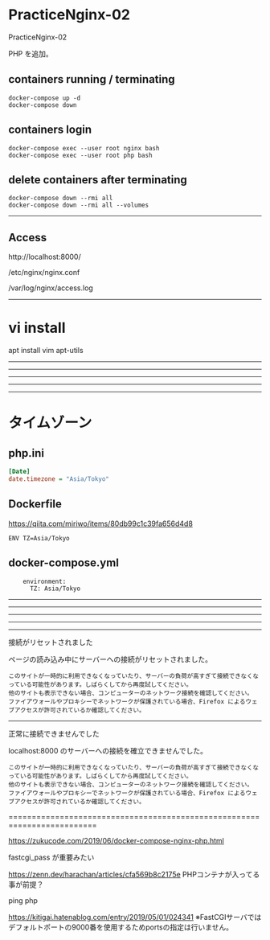 # PracticeNginx-02
PracticeNginx-02  

PHP を追加。


## containers running / terminating
```
docker-compose up -d
docker-compose down
```


## containers login
```
docker-compose exec --user root nginx bash
docker-compose exec --user root php bash
```


## delete containers after terminating
```
docker-compose down --rmi all
docker-compose down --rmi all --volumes
```

____________________________________________________________
## Access
http://localhost:8000/



/etc/nginx/nginx.conf

/var/log/nginx/access.log


________________________________________________________________________________________
# vi install
apt install vim apt-utils


________________________________________________________________________________________
________________________________________________________________________________________
________________________________________________________________________________________
________________________________________________________________________________________
________________________________________________________________________________________
# タイムゾーン

## php.ini
```ini
[Date]
date.timezone = "Asia/Tokyo"
```

## Dockerfile
https://qiita.com/miriwo/items/80db99c1c39fa656d4d8
```
ENV TZ=Asia/Tokyo
```

## docker-compose.yml
```
    environment:
      TZ: Asia/Tokyo
```

________________________________________________________________________________________
________________________________________________________________________________________
________________________________________________________________________________________
________________________________________________________________________________________
________________________________________________________________________________________













接続がリセットされました

ページの読み込み中にサーバーへの接続がリセットされました。

    このサイトが一時的に利用できなくなっていたり、サーバーの負荷が高すぎて接続できなくなっている可能性があります。しばらくしてから再度試してください。
    他のサイトも表示できない場合、コンピューターのネットワーク接続を確認してください。
    ファイアウォールやプロキシーでネットワークが保護されている場合、Firefox によるウェブアクセスが許可されているか確認してください。


-----------------------------

正常に接続できませんでした

localhost:8000 のサーバーへの接続を確立できませんでした。

    このサイトが一時的に利用できなくなっていたり、サーバーの負荷が高すぎて接続できなくなっている可能性があります。しばらくしてから再度試してください。
    他のサイトも表示できない場合、コンピューターのネットワーク接続を確認してください。
    ファイアウォールやプロキシーでネットワークが保護されている場合、Firefox によるウェブアクセスが許可されているか確認してください。


=========================================================================

https://zukucode.com/2019/06/docker-compose-nginx-php.html

fastcgi_pass
が重要みたい


https://zenn.dev/harachan/articles/cfa569b8c2175e
PHPコンテナが入ってる事が前提？

ping php



https://kitigai.hatenablog.com/entry/2019/05/01/024341
※FastCGIサーバではデフォルトポートの9000番を使用するためportsの指定は行いません。







